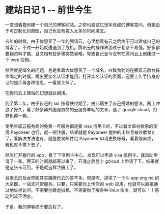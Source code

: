 # 建站日记 1 -- 前世今生

一直想着要创建一个自己的博客网站。之前也尝试过很多现成的博客空间，但是由于可定制化的原因，自己也没有投入太多的时间进去。

去年的时候，由于优惠买了一年的腾讯云，心里想着有云之后终于可以建成自己的博客了。不过一开始就遭遇到了危机。腾讯云的操作界面过于复杂不易懂，好多都要翻资料才能，且文档有些步骤突然省略，导致自己至今没有在腾讯云上创建过一个 web 应用。

然后就是域名的问题，也是看着大优惠买了一个域名，兴致勃勃的在腾讯云后台操作绑定的时候，跳出要实名认证才能用，打开实名认证的页面，还要上传手持身份证的照片等各种信息，一看就关掉了。

在腾讯云上建站的幻想就此搁浅。

到了第二年，由于自己的 ssr 账号快过期了，由此萌生了自己搭建的想法。网上冲浪了好久，看了好多薅外国服务商的云服务羊毛的文章，选了 google cloud，打算也薅一薅。

使用外国云服务商的免费一年服务都是要 visa 信用卡的，不过看文章谷歌家的使用 Payoneer 也行，就一顿注册，结果就是 Payoneer 提供的卡账号被谷歌禁止了。看解决方法也有，就是要发邮件给 Payoneer 申请更换账号，看着很麻烦，我也就不搞下去了。

然后打开银行的 app，看了下信用卡中心，发现可以申请 visa 信用卡，就自助申请了一张，两天的时间就邮寄过来了，开通之后登上 gcloud 上申请了下，结果就是这张卡可用，于是就这样注册上了。

谷歌云的后台界面其实跟腾讯云的差不多。但是呢，提供了一个叫 app engine 的大杀器，一站式托管服务。只要，只需要你上传你的 web 应用，你就可以直接通过地址栏访问。不需要创建虚拟机，不需要你了解各种 linux 命令，就可以！！感动到流下泪水。

于是，我的博客终于要启程了。
